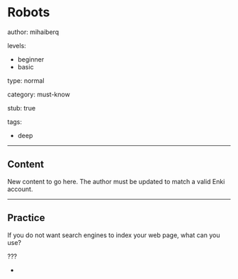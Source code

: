 # Robots
author: mihaiberq

levels:
  - beginner
  - basic

type: normal

category: must-know

stub: true

tags:
  - deep

---
## Content


New content to go here. The author must be updated to match a valid Enki account.

---
## Practice

If you do not want search engines to index your web page, what can you use?

???

* <meta name="robots" content="noindex" />
